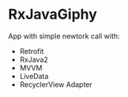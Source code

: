 # RxJavaGiphy
App with simple newtork call with:
- Retrofit
- RxJava2
- MVVM
- LiveData
- RecyclerView Adapter
